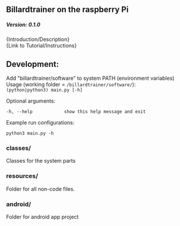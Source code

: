 ## Billardtrainer on the raspberry Pi

##### Version: 0.1.0

{Introduction/Description}  
{Link to Tutorial/Instructions}

## Development:

Add "billardtrainer/software" to system PATH (environment variables)  
Usage (working folder = `/billardtrainer/software/`):  
`(python|python3) main.py [-h]`  

Optional arguments:  
  ```
  -h, --help            show this help message and exit
  ```  
Example run configurations:  
```  
python3 main.py -h
```
### classes/
Classes for the system parts
### resources/
Folder for all non-code files.
### android/
Folder for android app project
